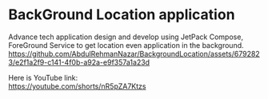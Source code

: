# BackGround Location application
Advance tech application design and develop using JetPack Compose, ForeGround Service to get location even application in the background.<br />
https://github.com/AbdulRehmanNazar/BackgroundLocation/assets/6792823/e2f1a2f9-c141-4f0b-a92a-e9f357a1a23d

Here is YouTube link: <br />
https://youtube.com/shorts/nR5pZA7Ktzs






